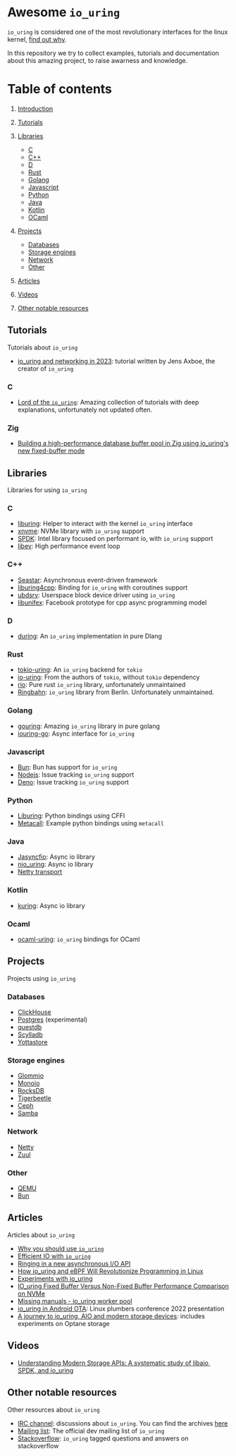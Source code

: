 # Awesome `io_uring` <a name="introduction"></a>
`io_uring` is considered one of the most revolutionary interfaces
for the linux kernel, [find out why](https://www.scylladb.com/2020/05/05/how-io_uring-and-ebpf-will-revolutionize-programming-in-linux/).

In this repository we try to collect examples, tutorials and
documentation about this amazing project, to raise awarness
and knowledge.

# Table of contents

1. [Introduction](#introduction)
2. [Tutorials](#Tutorials)
4. [Libraries](#Tutorials)
   - [C](#C) 
   - [C++](#C-1)
   - [D](#D)
   - [Rust](#Rust)
   - [Golang](#Golang)
   - [Javascript](#Javascript)
   - [Python](#Python)
   - [Java](#Java)
   - [Kotlin](#Kotlin)
   - [OCaml](#OCaml)

5. [Projects](#projects)
   - [Databases](#Databases)
   - [Storage engines](#storage)
   - [Network](#network)
   - [Other](#other)
   
6. [Articles](#Articles)
7. [Videos](#Videos)
8. [Other notable resources](#other)


## Tutorials
Tutorials about `io_uring`

- [io_uring and networking in 2023](https://kernel.dk/io_uring%20and%20networking%20in%202023.pdf): tutorial written by Jens Axboe, the creator of `io_uring`

### C

- [Lord of the `io_uring`](https://unixism.net/loti/): Amazing collection of tutorials with deep explanations, 
unfortunately not updated often.

### Zig

- [Building a high-performance database buffer pool in Zig using io_uring's new fixed-buffer mode](https://gavinray97.github.io/blog/io-uring-fixed-bufferpool-zig)


## Libraries 
Libraries for using `io_uring`

### C

- [liburing](https://github.com/axboe/liburing): Helper to interact with the kernel `io_uring` interface
- [xnvme](https://xnvme.io/): NVMe library with `io_uring` support
- [SPDK](https://spdk.io/): Intel library focused on performant io, with `io_uring` support
- [libev](https://github.com/hanyong/libev): High performance event loop

### C++

- [Seastar](https://github.com/scylladb/seastar): Asynchronous event-driven
  framework
- [liburing4cpp](https://github.com/CarterLi/liburing4cpp): Binding for `io_uring`
with coroutines support
- [ubdsrv](https://github.com/ming1/ubdsrv): Userspace block device driver
using `io_uring`
- [libunifex](https://github.com/facebookexperimental/libunifex): Facebook prototype for cpp async 
programming model

### D

- [during](https://github.com/tchaloupka/during): An `io_uring` implementation in pure Dlang

### Rust

- [tokio-uring](https://github.com/tokio-rs/tokio-uring): An `io_uring` backend for `tokio`
- [io-uring](https://github.com/tokio-rs/io-uring): From the authors of `tokio`, without `tokio` dependency
- [rio](https://github.com/spacejam/rio): Pure rust `io_uring` library, unfortunately unmaintained 
- [Ringbahn](https://github.com/ringbahn/ringbahn): `io_uring` library from Berlin. Unfortunately unmaintained.

### Golang

- [gouring](https://github.com/ii64/gouring): Amazing `io_uring` library in pure golang
- [iouring-go](https://github.com/Iceber/iouring-go): Async interface for `io_uring`

### Javascript

- [Bun](https://github.com/oven-sh/bun/blob/40eca63653db107fe69fd0208cc994b0d922070f/src/io/io_linux.zig#L530): Bun has support for `io_uring`
- [Nodejs](https://github.com/nodejs/node/issues/34388): Issue tracking `io_uring` support
- [Deno](https://github.com/denoland/deno/issues/16232): Issue tracking `io_uring` support

### Python

- [Liburing](https://github.com/YoSTEALTH/Liburing): Python bindings using CFFI
- [Metacall](https://github.com/metacall/python-c-io_uring-example): Example python bindings using `metacall`

### Java

- [Jasyncfio](https://github.com/ikorennoy/jasyncfio): Async io library
- [nio_uring](https://github.com/bbeaupain/nio_uring): Async io library
- [Netty transport](https://github.com/netty/netty-incubator-transport-io_uring)

### Kotlin

- [kuring](https://github.com/ikorennoy/kuring): Async io library

### Ocaml

- [ocaml-uring](https://github.com/ocaml-multicore/ocaml-uring): `io_uring` bindings for OCaml


## Projects 
Projects using `io_uring`

### Databases

- [ClickHouse](https://github.com/ClickHouse/ClickHouse)
- [Postgres](https://github.com/anarazel/postgres/tree/aio) (experimental)
- [questdb](https://github.com/questdb/questdb)
- [Scylladb](https://github.com/scylladb/scylladb)
- [Yottastore](https://github.com/yottaStore/yottaStore)

### Storage engines <a name="storage"></a>

- [Glommio](https://github.com/DataDog/glommio)
- [Monoio](https://github.com/bytedance/monoio)
- [RocksDB](http://rocksdb.org/)
- [Tigerbeetle](https://github.com/tigerbeetledb/tigerbeetle)
- [Ceph](https://github.com/ceph/ceph)
- [Samba](https://www.snia.org/educational-library/samba-multi-channel-iouring-status-update-2021)

### Network

- [Netty](https://github.com/netty/netty-incubator-transport-io_uring)
- [Zuul](https://github.com/Netflix/zuul)


### Other

- [QEMU](https://wiki.qemu.org/Features/IOUring)
- [Bun](https://github.com/oven-sh/bun)


## Articles
Articles about `io_uring`

- [Why you should use `io_uring`](https://developers.redhat.com/articles/2023/04/12/why-you-should-use-iouring-network-io)
- [Efficient IO with `io_uring`](https://kernel.dk/io_uring.pdf)
- [Ringing in a new asynchronous I/O API](https://lwn.net/Articles/776703/)
- [How io_uring and eBPF Will Revolutionize Programming in Linux](https://www.scylladb.com/2020/05/05/how-io_uring-and-ebpf-will-revolutionize-programming-in-linux/)
- [Experiments with io_uring](https://blog.virtual-void.net/2022/10/11/experiments-with-io-uring/)
- [IO_uring Fixed Buffer Versus Non-Fixed Buffer Performance Comparison on NVMe](https://00pauln00.medium.com/io-uring-fixed-buffer-versus-non-fixed-buffer-performance-comparison-9fd506de6829)
- [Missing manuals - io_uring worker pool](https://blog.cloudflare.com/missing-manuals-io_uring-worker-pool/)
- [io_uring in Android OTA](https://lpc.events/event/16/contributions/1331/attachments/951/1867/LPC2022%20-%20io_uring%20in%20Android%20OTA.pdf): Linux plumbers conference 2022 presentation
- [A journey to io_uring, AIO and modern storage devices](https://clickhouse.com/blog/a-journey-to-io_uring-aio-and-modern-storage-devices): includes experiments on Optane storage

## Videos

- [Understanding Modern Storage APIs: A systematic study of libaio, SPDK, and io_uring](https://www.youtube.com/watch?v=5jKKVdJJqKY)

## Other notable resources <a name="other"></a>
Other resources about `io_uring`

- [IRC channel](https://webchat.oftc.net/?nick=amazingnickname&channels=%23io_uring&uio=d4): 
discussions about `io_uring`. You can find the archives [here](https://oftc.irclog.whitequark.org/io_uring/)
- [Mailing list](https://lore.kernel.org/io-uring/): The official dev mailing list of `io_uring`
- [Stackoverflow](https://stackoverflow.com/questions/tagged/io-uring): 
`io_uring` tagged questions and answers on stackoverflow
